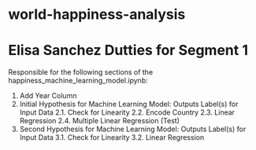 # world-happiness-analysis

# Elisa Sanchez Dutties for Segment 1
Responsible for the following sections of the happiness_machine_learning_model.ipynb:
1. Add Year Column
2. Initial Hypothesis for Machine Learning Model: Outputs Label(s) for Input Data
2.1. Check for Linearity
2.2. Encode Country
2.3. Linear Regression
2.4. Multiple Linear Regression (Test)
3. Second Hypothesis for Machine Learning Model: Outputs Label(s) for Input Data
3.1. Check for Linearity
3.2. Linear Regression

